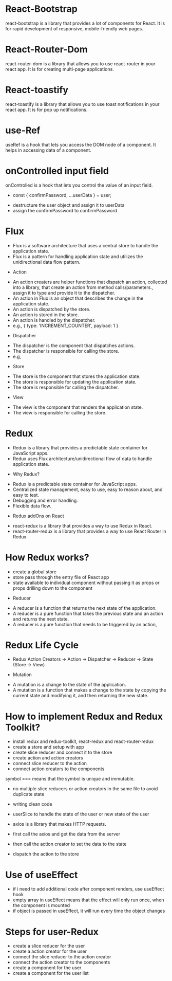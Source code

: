 
# React-Bootstrap

react-bootstrap is a library that provides a lot of components for React. It is for rapid development of responsive, mobile-friendly web pages.

# React-Router-Dom

react-router-dom is a library that allows you to use react-router in your react app. It is for creating multi-page applications.

# React-toastify

react-toastify is a library that allows you to use toast notifications in your react app. It is for pop up notifications.

# use-Ref

useRef is a hook that lets you access the DOM node of a component. It helps in accessing data of a component.

# onControlled input field

onControlled is a hook that lets you control the value of an input field.

- const { confirmPassword, ...userData } = user;

* destructure the user object and assign it to userData
* assign the confirmPassword to confirmPassword

# Flux

- Flux is a software architecture that uses a central store to handle the application state.
- Flux is a pattern for handling application state and utilizes the unidirectional data flow pattern.

* Action

- An action creaters are helper functions that dispatch an action, collected into a library, that create an action from method calls/parameters., assign it to type and provide it to the dispatcher.
- An action in Flux is an object that describes the change in the application state.
- An action is dispatched by the store.
- An action is stored in the store.
- An action is handled by the dispatcher.
- e.g., { type: 'INCREMENT_COUNTER', payload: 1 }

* Dispatcher

- The dispatcher is the component that dispatches actions.
- The dispatcher is responsible for calling the store.
- e.g, <Dispatcher />

* Store

- The store is the component that stores the application state.
- The store is responsible for updating the application state.
- The store is responsible for calling the dispatcher.

* View

- The view is the component that renders the application state.
- The view is responsible for calling the store.

# Redux

- Redux is a library that provides a predictable state container for JavaScript apps.
- Redux uses Flux architecture/unidirectional flow of data to handle application state.

* Why Redux?

- Redux is a predictable state container for JavaScript apps.
- Centralized state management, easy to use, easy to reason about, and easy to test.
- Debugging and error handling.
- Flexible data flow.

* Redux addOns on React

- react-redux is a library that provides a way to use Redux in React.
- react-router-redux is a library that provides a way to use React Router in Redux.

# How Redux works?

- create a global store
- store pass through the entry file of React app
- state available to individual component without passing it as props or props drilling down to the component

* Reducer

- A reducer is a function that returns the next state of the application.
- A reducer is a pure function that takes the previous state and an action and returns the next state.
- A reducer is a pure function that needs to be triggered by an action,

# Redux Life Cycle

- Redux Action Creators -> Action -> Dispatcher -> Reducer -> State (Store -> View)

* Mutation

- A mutation is a change to the state of the application.
- A mutation is a function that makes a change to the state by copying the current state and modifying it, and then returning the new state.

# How to implement Redux and Redux Toolkit?

- install redux and redux-toolkit, react-redux and react-router-redux
- create a store and setup with app
- create slice reducer and connect it to the store
- create action and action creators
- connect slice reducer to the action
- connect action creators to the components

symbol === means that the symbol is unique and immutable.

- no multiple slice reducers or action creators in the same file to avoid duplicate state
- writing clean code

- userSlice to handle the state of the user or new state of the user
- axios is a library that makes HTTP requests.
- first call the axios and get the data from the server
- then call the action creator to set the data to the state
- dispatch the action to the store

# Use of useEffect

- if i need to add additional code after component renders, use useEffect hook
- empty array in useEffect means that the effect will only run once, when the component is mounted
- if object is passed in useEffect, it will run every time the object changes

# Steps for user-Redux

- create a slice reducer for the user
- create a action creator for the user
- connect the slice reducer to the action creator
- connect the action creator to the components
- create a component for the user
- create a component for the user list
